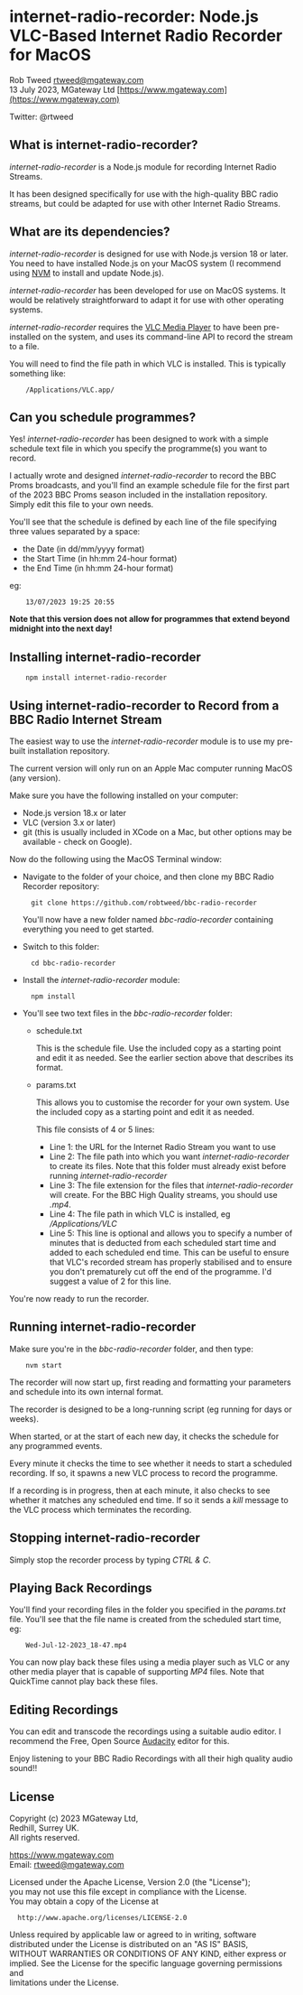 # internet-radio-recorder: Node.js VLC-Based Internet Radio Recorder for MacOS
 
Rob Tweed <rtweed@mgateway.com>  
13 July 2023, MGateway Ltd [https://www.mgateway.com](https://www.mgateway.com)  

Twitter: @rtweed


## What is internet-radio-recorder?

*internet-radio-recorder* is a Node.js module for recording Internet Radio Streams.

It has been designed specifically for use with the high-quality BBC radio streams, but could be adapted for use with other Internet Radio Streams.

## What are its dependencies?

*internet-radio-recorder* is designed for use with Node.js version 18 or later.  You need to have installed Node.js on your MacOS system (I recommend using [NVM](https://github.com/nvm-sh/nvm) to install and update Node.js).

*internet-radio-recorder* has been developed for use on MacOS systems.  It would be relatively straightforward to adapt it for use with other operating systems.

*internet-radio-recorder* requires the [VLC Media Player](https://www.videolan.org/) 
to have been pre-installed on the system, and uses its command-line API to record the stream to a file.

You will need to find the file path in which VLC is installed.  This is typically something like:

        /Applications/VLC.app/


## Can you schedule programmes?

Yes! *internet-radio-recorder* has been designed to work with a simple schedule text file in which you 
specify the programme(s) you want to record.

I actually wrote and designed *internet-radio-recorder* to record the BBC Proms broadcasts, and you'll find an example
schedule file for the first part of the 2023 BBC Proms season included in the installation repository.  Simply edit this file to your own needs.

You'll see that the schedule is defined by each line of the file specifying three values separated by a space:

- the Date (in dd/mm/yyyy format)
- the Start Time (in hh:mm 24-hour format)
- the End Time (in hh:mm 24-hour format)

eg:

        13/07/2023 19:25 20:55

**Note that this version does not allow for programmes that extend beyond midnight into the next day!**


## Installing internet-radio-recorder

        npm install internet-radio-recorder


## Using internet-radio-recorder to Record from a BBC Radio Internet Stream

The easiest way to use the *internet-radio-recorder* module is to use my pre-built installation repository.

The current version will only run on an Apple Mac computer running MacOS (any version).

Make sure you have the following installed on your computer:

- Node.js version 18.x or later
- VLC (version 3.x or later)
- git (this is usually included in XCode on a Mac, but other options may be available - check on Google).


Now do the following using the MacOS Terminal window:

- Navigate to the folder of your choice, and then clone my BBC Radio Recorder repository:

        git clone https://github.com/robtweed/bbc-radio-recorder

  You'll now have a new folder named *bbc-radio-recorder* containing everything you need to get started.


- Switch to this folder:

        cd bbc-radio-recorder

- Install the *internet-radio-recorder* module:

        npm install


- You'll see two text files in the *bbc-radio-recorder* folder:

  - schedule.txt

    This is the schedule file.  Use the included copy as a starting point and edit it as needed.  See the earlier section above that describes its format.

  - params.txt

    This allows you to customise the recorder for your own system.  Use the included copy as a starting point and edit it as needed.

    This file consists of 4 or 5 lines:

    - Line 1: the URL for the Internet Radio Stream you want to use
    - Line 2: The file path into which you want *internet-radio-recorder* to create its files.  Note that this folder must already exist before running *internet-radio-recorder*
    - Line 3: The file extension for the files that *internet-radio-recorder* will create.  For the BBC High Quality streams, you should use *.mp4*.
    - Line 4: The file path in which VLC is installed, eg */Applications/VLC*
    - Line 5: This line is optional and allows you to specify a number of minutes that is deducted from each scheduled start time and added to each scheduled end time.  This can be useful to ensure that VLC's recorded stream has properly stabilised and to ensure you don't prematurely cut off the end of the programme.  I'd suggest a value of 2 for this line.

You're now ready to run the recorder.


## Running internet-radio-recorder

Make sure you're in the *bbc-radio-recorder* folder, and then type:

        nvm start

The recorder will now start up, first reading and formatting your parameters and schedule into its own internal format.

The recorder is designed to be a long-running script (eg running for days or weeks).

When started, or at the start of each new day, it checks the schedule for any programmed events.

Every minute it checks the time to see whether it needs to start a scheduled recording.  If so, it spawns a new VLC process to record the programme.

If a recording is in progress, then at each minute, it also checks to see whether it matches any scheduled end time.  If so it sends a *kill* message to the VLC process which terminates the recording.

## Stopping internet-radio-recorder

Simply stop the recorder process by typing *CTRL & C*.


## Playing Back Recordings

You'll find your recording files in the folder you specified in the *params.txt* file.  You'll see that the file name is created from the scheduled start time, eg:

        Wed-Jul-12-2023_18-47.mp4

You can now play back these files using a media player such as VLC or any other media player that is capable of supporting *MP4* files.  Note that QuickTime cannot play back these files.

## Editing Recordings

You can edit and transcode the recordings using a suitable audio editor.  I recommend the Free, Open Source 
[Audacity](https://www.audacityteam.org/) editor for this.


Enjoy listening to your BBC Radio Recordings with all their high quality audio sound!!

## License

 Copyright (c) 2023 MGateway Ltd,                           
 Redhill, Surrey UK.                                                      
 All rights reserved.                                                     
                                                                           
  https://www.mgateway.com                                                  
  Email: rtweed@mgateway.com                                               
                                                                           
                                                                           
  Licensed under the Apache License, Version 2.0 (the "License");          
  you may not use this file except in compliance with the License.         
  You may obtain a copy of the License at                                  
                                                                           
      http://www.apache.org/licenses/LICENSE-2.0                           
                                                                           
  Unless required by applicable law or agreed to in writing, software      
  distributed under the License is distributed on an "AS IS" BASIS,        
  WITHOUT WARRANTIES OR CONDITIONS OF ANY KIND, either express or implied. 
  See the License for the specific language governing permissions and      
   limitations under the License.  


